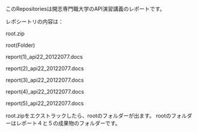 このRepositoriesは開志専門職大学のAPI演習講義のレポートです。

レポシートリの内容は：

root.zip

root(Folder)

report(1)_api22_20122077.docs

report(2)_api22_20122077.docs

report(3)_api22_20122077.docs

report(4)_api22_20122077.docs

report(5)_api22_20122077.docs




root.zipをエクストラックしたら、rootのフォルダーが出ます。
rootのフォルダーはレポート４と５の成果物のフォルダーです。
